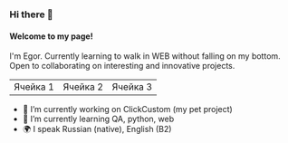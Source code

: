### Hi there 👋
#### Welcome to my page!
I'm Egor.
Currently learning to walk in WEB without falling on my bottom.
Open to collaborating on interesting and innovative projects.

<table>
  <tr>
    <td>Ячейка 1</td>
    <td>Ячейка 2</td>
    <td>Ячейка 3</td>
  </tr>
</table>

- 🔭 I’m currently working on ClickCustom (my pet project)
- 🌱 I’m currently learning QA, python, web
- 🌍 I speak Russian (native), English (B2)
